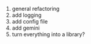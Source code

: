 1. general refactoring
2. add logging
3. add config file
4. add gemini
5. turn everything into a library?
